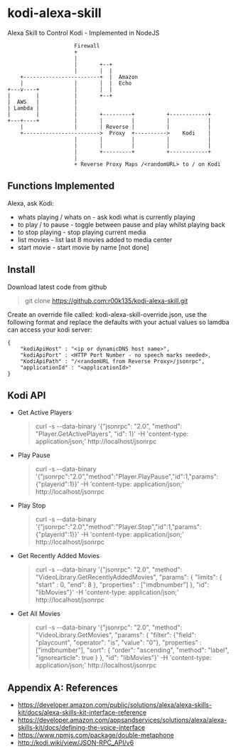 # kodi-alexa-skill
Alexa Skill to Control Kodi - Implemented in NodeJS

```
                     Firewall
                     +
                     |
                     |       +--+
                     |       |  |
    +------------------------+  |  Amazon
    |                |       |  |  Echo
+---v----+           |       |  |
|        |           |       +--+
|  AWS   |           |
| Lambda |           |
|        |           |       +---------+          +------------+
+---+----+           |       |         |          |            |
    |                |       | Reverse |          |            |
    +------------------------>  Proxy  +---------->    Kodi    |
                     |       |         |          |            |
                     |       |         |          |            |
                     |       +---------+          +------------+
                     |
                     + Reverse Proxy Maps /<randomURL> to / on Kodi

```


## Functions Implemented

Alexa, ask Kodi:

* whats playing / whats on - ask kodi what is currently playing
* to play / to pause - toggle between pause and play whilst playing back
* to stop playing - stop playing current media
* list movies - list last 8 movies added to media center
* start movie - start movie by name [not done]

## Install
Download latest code from github
> git clone https://github.com:r00k135/kodi-alexa-skill.git

Create an override file called: kodi-alexa-skill-override.json, use the following format and replace the defaults with your actual values so lamdba can access your kodi server:
```
{
	"kodiApiHost" : "<ip or dynamicDNS host name>",
	"kodiApiPort" : <HTTP Port Number - no speech marks needed>,
	"KodiApiPath" : "/<randomURL from Reverse Proxy>/jsonrpc",
	"applicationId" : "<applicationId>"
}
```

## Kodi API
* Get Active Players
  > curl -s --data-binary '{"jsonrpc": "2.0", "method": "Player.GetActivePlayers", "id": 1}' -H 'content-type: application/json;' http://localhost/jsonrpc

* Play Pause
  > curl -s --data-binary '{"jsonrpc":"2.0","method":"Player.PlayPause","id":1,"params":{"playerid":1}}' -H 'content-type: application/json;' http://localhost/jsonrpc

* Play Stop
  > curl -s --data-binary '{"jsonrpc":"2.0","method":"Player.Stop","id":1,"params":{"playerid":1}}' -H 'content-type: application/json;' http://localhost/jsonrpc

* Get Recently Added Movies
  > curl -s --data-binary '{"jsonrpc": "2.0", "method": "VideoLibrary.GetRecentlyAddedMovies", "params": { "limits": { "start" : 0, "end": 8 }, "properties" : ["imdbnumber"] }, "id": "libMovies"}' -H 'content-type: application/json;' http://localhost/jsonrpc

* Get All Movies
  > curl -s --data-binary '{"jsonrpc": "2.0", "method": "VideoLibrary.GetMovies", "params": { "filter": {"field": "playcount", "operator": "is", "value": "0"}, "properties" : ["imdbnumber"], "sort": { "order": "ascending", "method": "label", "ignorearticle": true } }, "id": "libMovies"}' -H 'content-type: application/json;' http://localhost/jsonrpc


## Appendix A: References

* https://developer.amazon.com/public/solutions/alexa/alexa-skills-kit/docs/alexa-skills-kit-interface-reference
* https://developer.amazon.com/appsandservices/solutions/alexa/alexa-skills-kit/docs/defining-the-voice-interface
* https://www.npmjs.com/package/double-metaphone
* http://kodi.wiki/view/JSON-RPC_API/v6
